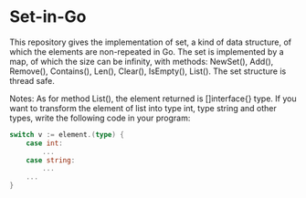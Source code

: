# Set-in-Go
This repository gives the implementation of set, a kind of data structure, of which the elements are non-repeated in Go.
The set is implemented by a map, of which the size can be infinity, with methods: NewSet(), Add(), Remove(), Contains(), Len(), Clear(), IsEmpty(), List().
The set structure is thread safe.

Notes:
As for method List(), the element returned is []interface{} type. If you want to transform the element of list into type int, type string and other types, write the following code in your program:
```go
switch v := element.(type) {
    case int:
        ...
    case string:
        ...
    ...
}
```
